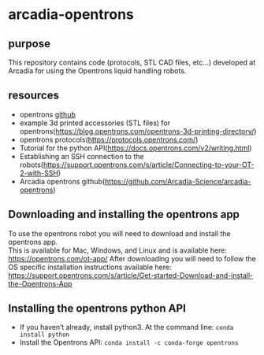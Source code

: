 
# arcadia-opentrons
## purpose
This repository contains code (protocols, STL CAD files, etc...) developed at Arcadia for using the Opentrons liquid handling robots.

## resources
- opentrons [github](https://github.com/Opentrons)
- example 3d printed accessories (STL files) for opentrons(https://blog.opentrons.com/opentrons-3d-printing-directory/)
- opentrons protocols(https://protocols.opentrons.com/)
- Tutorial for the python API(https://docs.opentrons.com/v2/writing.html)
- Establishing an SSH connection to the robots(https://support.opentrons.com/s/article/Connecting-to-your-OT-2-with-SSH)
- Arcadia opentrons github(https://github.com/Arcadia-Science/arcadia-opentrons)

## Downloading and installing the opentrons app
To use the opentrons robot you will need to download and install the opentrons app.  
This is available for Mac, Windows, and Linux and is available here:
https://opentrons.com/ot-app/
After downloading you will need to follow the OS specific installation instructions available here:
https://support.opentrons.com/s/article/Get-started-Download-and-install-the-Opentrons-App

## Installing the opentrons python API
- If you haven’t already, install python3. At the command line: ```conda install python```
- Install the Opentrons API: ```conda install -c conda-forge opentrons```
